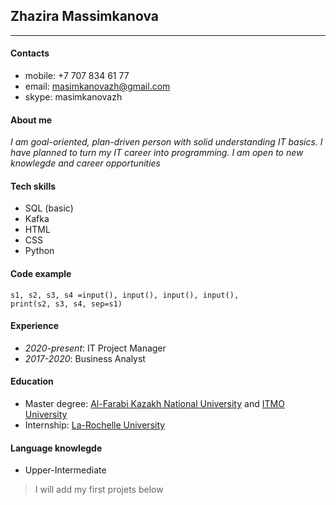 ## Zhazira Massimkanova
****


#### Contacts
* mobile: +7 707 834 61 77
* email: masimkanovazh@gmail.com
* skype: masimkanovazh


#### About me 
*I am goal-oriented, plan-driven person with solid understanding IT basics. 
I have planned to turn my IT career into programming. I am open to new knowlegde and career opportunities*


#### Tech skills
* SQL (basic)
* Kafka
* HTML
* CSS
* Python


#### Code example
```
s1, s2, s3, s4 =input(), input(), input(), input(), 
print(s2, s3, s4, sep=s1)
``` 


#### Experience
* *2020-present*: IT Project Manager
* *2017-2020*: Business Analyst


#### Education
* Master degree: [Al-Farabi Kazakh National University](https://www.kaznu.kz/ru) and [ITMO University](https://itmo.ru/)
* Internship: [La-Rochelle University](https://www.univ-larochelle.fr/)


#### Language knowlegde
* Upper-Intermediate  


>I will add my first projets below
